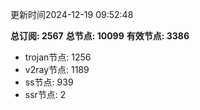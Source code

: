 更新时间2024-12-19 09:52:48

**总订阅: 2567**
**总节点: 10099**
**有效节点: 3386**
- trojan节点: 1256
- v2ray节点: 1189
- ss节点: 939
- ssr节点: 2
